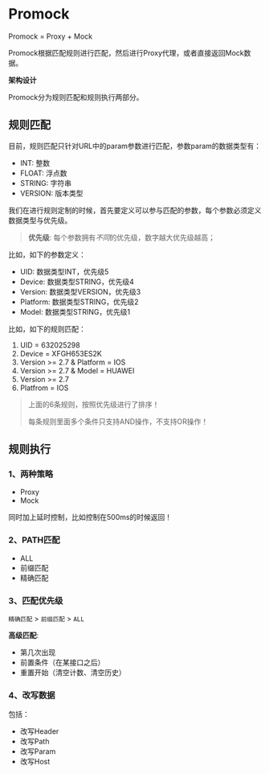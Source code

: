 # Promock

Promock = Proxy + Mock

Promock根据匹配规则进行匹配，然后进行Proxy代理，或者直接返回Mock数据。

**架构设计**

Promock分为规则匹配和规则执行两部分。

## 规则匹配

目前，规则匹配只针对URL中的param参数进行匹配，参数param的数据类型有：

- INT: 整数
- FLOAT: 浮点数
- STRING: 字符串
- VERSION: 版本类型

我们在进行规则定制的时候，首先要定义可以参与匹配的参数，每个参数必须定义数据类型与优先级。

> **优先级**: 每个参数拥有*不同*的优先级，数字越大优先级越高；

比如，如下的参数定义：

- UID: 数据类型INT，优先级5
- Device: 数据类型STRING，优先级4
- Version: 数据类型VERSION，优先级3
- Platform: 数据类型STRING，优先级2
- Model: 数据类型STRING，优先级1

比如，如下的规则匹配：

1. UID = 632025298
2. Device = XFGH653ES2K
3. Version >= 2.7 & Platform = IOS
4. Version >= 2.7 & Model = HUAWEI
5. Version >= 2.7
6. Platfrom = IOS

> 上面的6条规则，按照优先级进行了排序！
>
> 每条规则里面多个条件只支持AND操作，不支持OR操作！

## 规则执行

### 1、两种策略

- Proxy
- Mock

同时加上延时控制，比如控制在500ms的时候返回！

### 2、PATH匹配

- ALL
- 前缀匹配
- 精确匹配

### 3、匹配优先级

`精确匹配` > `前缀匹配` > `ALL`

**高级匹配**:

- 第几次出现
- 前置条件（在某接口之后）
- 重置开始（清空计数、清空历史）

### 4、改写数据

包括：

- 改写Header
- 改写Path
- 改写Param
- 改写Host
